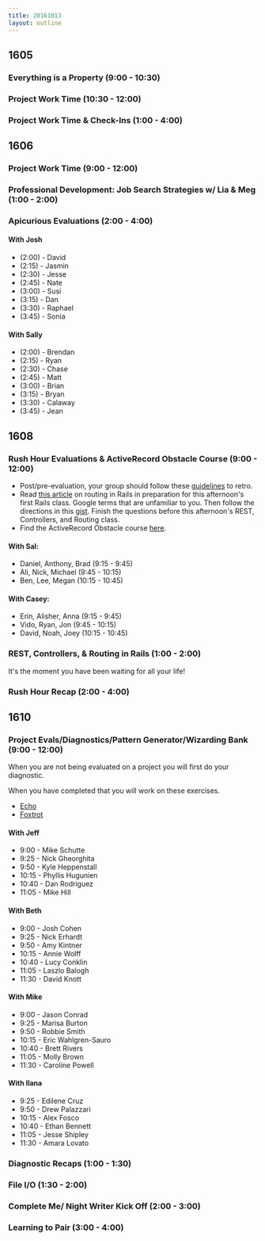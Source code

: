 ```yaml
---
title: 20161013
layout: outline
---
```

## 1605

### Everything is a Property (9:00 - 10:30)

### Project Work Time (10:30 - 12:00)

### Project Work Time & Check-Ins (1:00 - 4:00)


## 1606

### Project Work Time (9:00 - 12:00)

### Professional Development: Job Search Strategies w/ Lia & Meg (1:00 - 2:00)

### Apicurious Evaluations (2:00 - 4:00)

#### With Josh

* (2:00) - David
* (2:15) - Jasmin
* (2:30) - Jesse
* (2:45) - Nate
* (3:00) - Susi
* (3:15) - Dan
* (3:30) - Raphael
* (3:45) - Sonia

#### With Sally

* (2:00) - Brendan
* (2:15) - Ryan
* (2:30) - Chase
* (2:45) - Matt
* (3:00) - Brian
* (3:15) - Bryan
* (3:30) - Calaway
* (3:45) - Jean


## 1608

### Rush Hour Evaluations & ActiveRecord Obstacle Course (9:00 - 12:00)

* Post/pre-evaluation, your group should follow these [guidelines](https://gist.github.com/Carmer/6740234b23f629aac7b621dbea4d21b8) to retro.
* Read [this article](http://www.theodinproject.com/ruby-on-rails/routing) on routing in Rails in preparation for this afternoon's first Rails class. Google terms that are unfamiliar to you. Then follow the directions in this [gist](https://gist.github.com/case-eee/cabe10d53e98e7888e22b30ba7fd4865). Finish the questions before this afternoon's REST, Controllers, and Routing class.
* Find the ActiveRecord Obstacle course [here](https://github.com/turingschool/lesson_plans/blob/master/ruby_02-web_applications_with_ruby/outlines/active_record_obstacle_course.markdown).

#### With Sal:

* Daniel, Anthony, Brad (9:15 - 9:45)
* Ali, Nick, Michael (9:45 - 10:15)
* Ben, Lee, Megan (10:15 - 10:45)

#### With Casey:
* Erin, Alisher, Anna (9:15 - 9:45)
* Vido, Ryan, Jon (9:45 - 10:15)
* David, Noah, Joey (10:15 - 10:45)

### REST, Controllers, & Routing in Rails (1:00 - 2:00)

It's the moment you have been waiting for all your life!

### Rush Hour Recap (2:00 - 4:00)


## 1610

### Project Evals/Diagnostics/Pattern Generator/Wizarding Bank (9:00 - 12:00)

When you are not being evaluated on a project you will first do your diagnostic.

When you have completed that you will work on these exercises.

* [Echo](https://github.com/turingschool/challenges/blob/master/pattern_generator.markdown)
* [Foxtrot](https://github.com/turingschool/challenges/blob/master/wizarding_bank.markdown)

#### With Jeff
* 9:00  - Mike Schutte
* 9:25  - Nick Gheorghita
* 9:50  - Kyle Heppenstall
* 10:15 - Phyllis Hugunien
* 10:40 - Dan Rodriguez
* 11:05 - Mike Hill


#### With Beth
* 9:00  - Josh Cohen
* 9:25  - Nick Erhardt
* 9:50  - Amy Kintner
* 10:15 - Annie Wolff
* 10:40 - Lucy Conklin
* 11:05 - Laszlo Balogh
* 11:30 - David Knott

#### With Mike
* 9:00  - Jason Conrad
* 9:25  - Marisa Burton
* 9:50  - Robbie Smith
* 10:15 - Eric Wahlgren-Sauro
* 10:40 - Brett Rivers
* 11:05 - Molly Brown
* 11:30 - Caroline Powell

#### With Ilana
* 9:25  - Edilene Cruz
* 9:50  - Drew Palazzari
* 10:15 - Alex Fosco
* 10:40 - Ethan Bennett
* 11:05 - Jesse Shipley
* 11:30 - Amara Lovato

### Diagnostic Recaps (1:00 - 1:30)

### File I/O (1:30 - 2:00)

### Complete Me/ Night Writer Kick Off (2:00 - 3:00)

### Learning to Pair (3:00 - 4:00)
